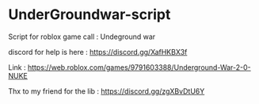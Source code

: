 # UnderGroundwar-script
Script for roblox game call : Undeground war 

discord for help is here : https://discord.gg/XafHKBX3f

Link : https://web.roblox.com/games/9791603388/Underground-War-2-0-NUKE

Thx to my friend for the lib : https://discord.gg/zgXBvDtU6Y
